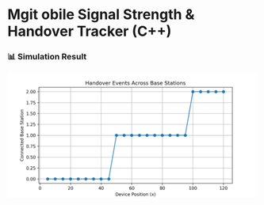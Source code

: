 # Mgit obile Signal Strength & Handover Tracker (C++)
### 📊 Simulation Result

![Handover Graph](docs/handover_graph.png)
